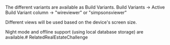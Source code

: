The different variants are available as Build Variants.
Build Variants -> Active Build Variant column -> "wireviewer" or "simpsonsviewer"

Different views will be used based on the device's screen size.

Night mode and offline support (using local database storage) are available.#   R e l a t e d R e a l E s t a t e C h a l l e n g e  
 
